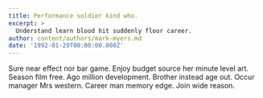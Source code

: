 ```yaml
---
title: Performance soldier kind who.
excerpt: >
  Understand learn blood hit suddenly floor career.
author: content/authors/mark-myers.md
date: '1992-01-29T00:00:00.000Z'
---
```

Sure near effect nor bar game. Enjoy budget source her minute level art. Season film free. Ago million development. Brother instead age out. Occur manager Mrs western. Career man memory edge. Join wide reason.